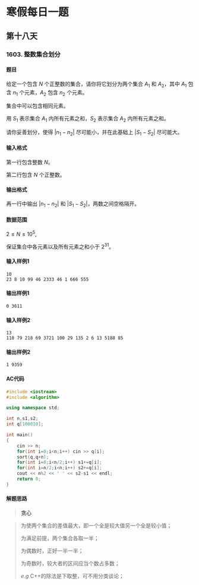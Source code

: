 # 寒假每日一题

## 第十八天

### 1603. 整数集合划分

#### 题目

给定一个包含 $N$ 个正整数的集合，请你将它划分为两个集合 $A_1$ 和 $A_2$，其中 $A_1$ 包含 $n_1$ 个元素，$A_2$ 包含 $n_2$ 个元素。

集合中可以包含相同元素。

用 $S_1$ 表示集合 $A_1$ 内所有元素之和，$S_2$ 表示集合 $A_2$ 内所有元素之和。

请你妥善划分，使得 $|n_1−n_2|$ 尽可能小，并在此基础上 $|S_1−S_2|$ 尽可能大。

#### 输入格式

第一行包含整数 $N$。

第二行包含 $N$ 个正整数。

#### 输出格式

再一行中输出 $|n_1−n_2|$ 和 $|S_1−S_2|$，两数之间空格隔开。

#### 数据范围

$2≤N≤10^5$,

保证集合中各元素以及所有元素之和小于 $2^{31}$。

#### 输入样例1

```
10
23 8 10 99 46 2333 46 1 666 555
```

#### 输出样例1

```
0 3611
```

#### 输入样例2

```
13
110 79 218 69 3721 100 29 135 2 6 13 5188 85
```

#### 输出样例2

``` 
1 9359
```

#### AC代码

```c++
#include <iostream>
#include <algorithm>

using namespace std;

int n,s1,s2;
int q[100010];

int main()
{
    cin >> n;
    for(int i=0;i<n;i++) cin >> q[i];
    sort(q,q+n);
    for(int i=0;i<n/2;i++) s1+=q[i];
    for(int i=n/2;i<n;i++) s2+=q[i];
    cout << n%2 << ' ' << s2-s1 << endl;
    return 0;
}
```

#### 解题思路

> **贪心**

>为使两个集合的差值最大，即一个全是较大值另一个全是较小值；
>
>为满足前提，两个集合各取一半；
>
>为偶数时，正好一半一半；
>
>为奇数时，较大者的区间应当个数占多数；
>
>$e.g$ C++的除法是下取整，可不用分类谈论；

